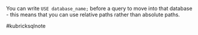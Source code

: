 You can write `USE database_name;` before a query to move into that database - this means that you can use relative paths rather than absolute paths.


#kubricksqlnote
